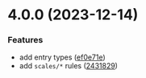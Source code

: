 # 4.0.0 (2023-12-14)


### Features

* add  entry types ([ef0e71e](https://github.com/stylelint-types/stylelint-scales/commit/ef0e71e217bb7464d345281eb6449245ec118719))
* add `scales/*` rules ([2431829](https://github.com/stylelint-types/stylelint-scales/commit/2431829377768b52e0bc9b6f457deb88ecc3e537))



